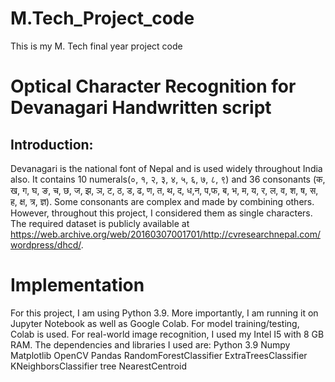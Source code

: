 # M.Tech_Project_code
This is my M. Tech final year project code

# Optical Character Recognition for Devanagari Handwritten script
## Introduction: 
Devanagari is the national font of Nepal and is used widely throughout India also. It contains 10 numerals(०, १, २, ३, ४, ५, ६, ७, ८, ९) and 36 consonants (क, ख, ग, घ, ङ, च, छ, ज, झ, ञ, ट, ठ, ड, ढ, ण, त, थ, द, ध,न, प,फ, ब, भ, म, य, र, ल, व, श, ष, स, ह, क्ष, त्र, ज्ञ). Some consonants are complex and made by combining others. However, throughout this project, I considered them as single characters. The required dataset is publicly available at https://web.archive.org/web/20160307001701/http://cvresearchnepal.com/wordpress/dhcd/.

# Implementation

For this project, I am using Python 3.9. More importantly, I am running it on Jupyter Notebook as well as Google Colab. For model training/testing, Colab is used. For real-world image recognition, I used my Intel I5 with 8 GB RAM. The dependencies and libraries I used are:
Python 3.9
Numpy
Matplotlib
OpenCV
Pandas
RandomForestClassifier
ExtraTreesClassifier
KNeighborsClassifier
tree
NearestCentroid
